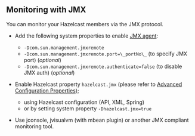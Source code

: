 

## Monitoring with JMX

You can monitor your Hazelcast members via the JMX protocol.

- Add the following system properties to enable [JMX agent](http://download.oracle.com/javase/1.5.0/docs/guide/management/agent.html):

   - `-Dcom.sun.management.jmxremote`
   - `-Dcom.sun.management.jmxremote.port=\_portNo\_` (to specify JMX port) (*optional*)
   - `-Dcom.sun.management.jmxremote.authenticate=false` (to disable JMX auth) (*optional*)


- Enable Hazelcast property `hazelcast.jmx` (please refer to [Advanced Configuration Properties](#advanced-configuration-properties));

   - using Hazelcast configuration (API, XML, Spring)
   - or by setting system property `-Dhazelcast.jmx=true`

- Use jconsole, jvisualvm (with mbean plugin) or another JMX compliant monitoring tool.
